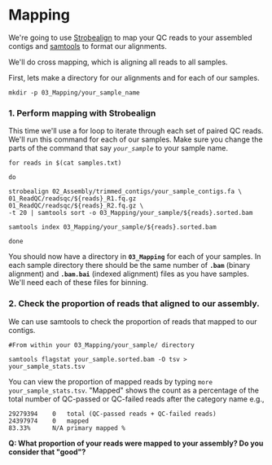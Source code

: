 # Mapping
We're going to use [Strobealign](https://github.com/ksahlin/strobealign) to map your QC reads to your assembled contigs and [samtools](https://github.com/samtools/samtools) to format our alignments.

We'll do cross mapping, which is aligning all reads to all samples.

First, lets make a directory for our alignments and for each of our samples.

`mkdir -p 03_Mapping/your_sample_name`

### 1. Perform mapping with Strobealign

This time we'll use a for loop to iterate through each set of paired QC reads. We'll run this command for each of our samples. Make sure you change the parts of the command that say *`your_sample`* to your sample name.

```
for reads in $(cat samples.txt)

do

strobealign 02_Assembly/trimmed_contigs/your_sample_contigs.fa \
01_ReadQC/readsqc/${reads}_R1.fq.gz 01_ReadQC/readsqc/${reads}_R2.fq.gz \
-t 20 | samtools sort -o 03_Mapping/your_sample/${reads}.sorted.bam

samtools index 03_Mapping/your_sample/${reads}.sorted.bam

done
```

You should now have a directory in **`03_Mapping`** for each of your samples. In each sample directory there should be the same number of **`.bam`** (binary alignment) and **`.bam.bai`** (indexed alignment) files as you have samples. We'll need each of these files for binning.

### 2. Check the proportion of reads that aligned to our assembly.

We can use samtools to check the proportion of reads that mapped to our contigs.

```
#From within your 03_Mapping/your_sample/ directory

samtools flagstat your_sample.sorted.bam -O tsv > your_sample_stats.tsv
```

You can view the proportion of mapped reads by typing `more your_sample_stats.tsv`. "Mapped" shows the count as a percentage of the total number of QC-passed or QC-failed reads after the category name e.g.,

```
29279394    0   total (QC-passed reads + QC-failed reads)
24397974    0   mapped
83.33%      N/A primary mapped %
```

**Q: What proportion of your reads were mapped to your assembly? Do you consider that "good"?**